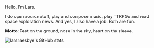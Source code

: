 Hello, I'm Lars.

I do open source stuff, play and compose music, play TTRPGs and read space exploration news. And yes, I also have a job. Both are fun.

__Motto__: Feet on the ground, nose in the sky, heart on the sleeve.

![larsnaesbye's GitHub stats](https://github-readme-stats.vercel.app/api?username=larsnaesbye&count_private=true&show_icons=true&theme=tokyonight&include_all_commits=true&hide_title=true&cache_seconds=1800)
